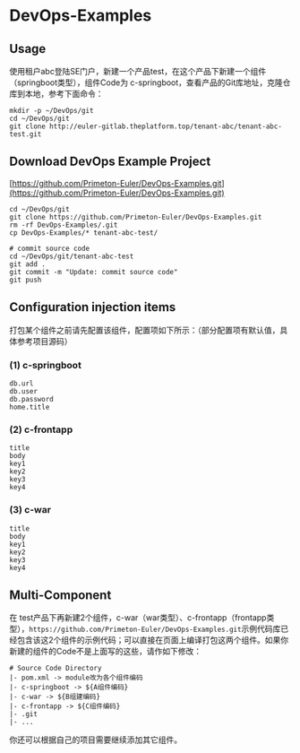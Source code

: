 # DevOps-Examples
  
  
## Usage  
  
使用租户abc登陆SE门户，新建一个产品test，在这个产品下新建一个组件（springboot类型），组件Code为 c-springboot，查看产品的Git库地址，克隆仓库到本地，参考下面命令：  
  
`mkdir -p ~/DevOps/git`  
`cd ~/DevOps/git`  
`git clone http://euler-gitlab.theplatform.top/tenant-abc/tenant-abc-test.git `  
  
## Download DevOps Example Project

[https://github.com/Primeton-Euler/DevOps-Examples.git](https://github.com/Primeton-Euler/DevOps-Examples.git)  
  
`cd ~/DevOps/git`  
`git clone https://github.com/Primeton-Euler/DevOps-Examples.git`  
`rm -rf DevOps-Examples/.git`  
`cp DevOps-Examples/* tenant-abc-test/`  
  
`# commit source code`  
`cd ~/DevOps/git/tenant-abc-test`  
`git add .`  
`git commit -m "Update: commit source code"`  
`git push`  
  
  
## Configuration injection items  
  
打包某个组件之前请先配置该组件，配置项如下所示：（部分配置项有默认值，具体参考项目源码）  
  
### (1) c-springboot  
  
`db.url`  
`db.user`  
`db.password`  
`home.title`  
  
### (2) c-frontapp  
  
`title`  
`body`  
`key1`  
`key2`  
`key3`  
`key4`  
  
### (3) c-war  
  
`title`  
`body`  
`key1`  
`key2`  
`key3`  
`key4`  
  
  
## Multi-Component
  
在 test产品下再新建2个组件，c-war（war类型）、c-frontapp（frontapp类型），`https://github.com/Primeton-Euler/DevOps-Examples.git`示例代码库已经包含该这2个组件的示例代码；可以直接在页面上编译打包这两个组件。如果你新建的组件的Code不是上面写的这些，请作如下修改：  
  
`# Source Code Directory`  
`|- pom.xml -> module改为各个组件编码`  
`|- c-springboot -> ${A组件编码}`  
`|- c-war -> ${B组建编码}`  
`|- c-frontapp -> ${C组件编码}`  
`|- .git`  
`|- ...`  
  
你还可以根据自己的项目需要继续添加其它组件。  
  